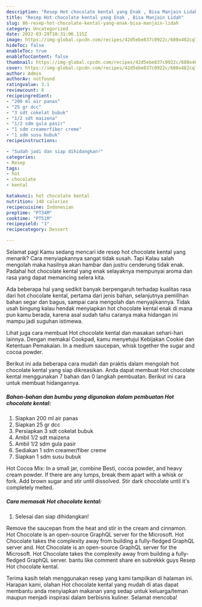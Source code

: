 ```yaml
---
description: "Resep Hot chocolate kental yang Enak , Bisa Manjain Lidah"
title: "Resep Hot chocolate kental yang Enak , Bisa Manjain Lidah"
slug: 86-resep-hot-chocolate-kental-yang-enak-bisa-manjain-lidah
category: Uncategorized
date: 2022-03-29T10:31:06.115Z
image: https://img-global.cpcdn.com/recipes/42d5ebe837c0922c/680x482cq70/hot-chocolate-kental-foto-resep-utama.jpg
hideToc: false
enableToc: true
enableTocContent: false
thumbnail: https://img-global.cpcdn.com/recipes/42d5ebe837c0922c/680x482cq70/hot-chocolate-kental-foto-resep-utama.jpg
cover: https://img-global.cpcdn.com/recipes/42d5ebe837c0922c/680x482cq70/hot-chocolate-kental-foto-resep-utama.jpg
author: Admin
authorAv: notfound
ratingvalue: 3.1
reviewcount: 8
recipeingredient:
- "200 ml air panas"
- "25 gr dcc"
- "3 sdt cokelat bubuk"
- "1/2 sdt maizena"
- "1/2 sdm gula pasir"
- "1 sdm creamerfiber creme"
- "1 sdm susu bubuk"
recipeinstructions:

- "Sudah jadi dan siap dihidangkan!"
categories:
- Resep
tags:
- hot
- chocolate
- kental

katakunci: hot chocolate kental 
nutrition: 148 calories
recipecuisine: Indonesian
preptime: "PT34M"
cooktime: "PT51M"
recipeyield: "1"
recipecategory: Dessert

---
```



Selamat pagi Kamu sedang mencari ide resep hot chocolate kental yang menarik? Cara menyiapkannya sangat tidak susah. Tapi Kalau salah mengolah maka hasilnya akan hambar dan justru cenderung tidak enak. Padahal hot chocolate kental yang enak selayaknya mempunyai aroma dan rasa yang dapat memancing selera kita.


Ada beberapa hal yang sedikit banyak berpengaruh terhadap kualitas rasa dari hot chocolate kental, pertama dari jenis bahan, selanjutnya pemilihan bahan segar dan bagus, sampai cara mengolah dan menyajikannya. Tidak usah bingung kalau hendak menyiapkan hot chocolate kental enak di mana pun kamu berada, karena asal sudah tahu caranya maka hidangan ini mampu jadi suguhan istimewa.

Lihat juga cara membuat Hot chocolate kental dan masakan sehari-hari lainnya. Dengan memakai Cookpad, kamu menyetujui Kebijakan Cookie dan Ketentuan Pemakaian. In a medium saucepan, whisk together the sugar and cocoa powder.


Berikut ini ada beberapa cara mudah dan praktis dalam mengolah hot chocolate kental yang siap dikreasikan. Anda dapat membuat Hot chocolate kental menggunakan 7 bahan dan 0 langkah pembuatan. Berikut ini cara untuk membuat hidangannya.

<!--inarticleads1-->

##### Bahan-bahan dan bumbu yang digunakan dalam pembuatan Hot chocolate kental:

1. Siapkan 200 ml air panas
1. Siapkan 25 gr dcc
1. Persiapkan 3 sdt cokelat bubuk
1. Ambil 1/2 sdt maizena
1. Ambil 1/2 sdm gula pasir
1. Sediakan 1 sdm creamer/fiber creme
1. Siapkan 1 sdm susu bubuk


Hot Cocoa Mix: In a small jar, combine Besti, cocoa powder, and heavy cream powder. If there are any lumps, break them apart with a whisk or fork. Add brown sugar and stir until dissolved. Stir dark chocolate until it&#39;s completely melted. 

<!--inarticleads2-->

##### Cara memasak Hot chocolate kental:


1. Selesai dan siap dihidangkan!

Remove the saucepan from the heat and stir in the cream and cinnamon. Hot Chocolate is an open-source GraphQL server for the Microsoft. Hot Chocolate takes the complexity away from building a fully-fledged GraphQL server and. Hot Chocolate is an open-source GraphQL server for the Microsoft. Hot Chocolate takes the complexity away from building a fully-fledged GraphQL server. bantu like comment share en subrekkk guys Resep Hot chocolate kental. 

Terima kasih telah menggunakan resep yang kami tampilkan di halaman ini. Harapan kami, olahan Hot chocolate kental yang mudah di atas dapat membantu anda menyiapkan makanan yang sedap untuk keluarga/teman maupun menjadi inspirasi dalam berbisnis kuliner. Selamat mencoba!
